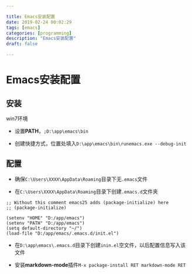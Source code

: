 ```yaml
---

title: Emacs安装配置
date: 2019-02-24 00:02:29
tags: [emacs]
categories: [programming]
description: "Emacs安装配置"
draft: false

---
```


<!--more-->

# Emacs安装配置

## 安装

win7环境

* 设置**PATH**，`;D:\app\emacs\bin`

* 创建快捷方式，位置处填入`D:\app\emacs\bin\runemacs.exe --debug-init`

## 配置

* 确保`C:\Users\XXXX\AppData\Roaming`目录下无`.emacs`文件

* 在`C:\Users\XXXX\AppData\Roaming`目录下创建`.emacs.d`文件夹

```
;; Without this comment emacs25 adds (package-initialize) here
;; (package-initialize)

(setenv "HOME" "D:/app/emacs")
(setenv "PATH" "D:/app/emacs")
(setq default-directory "~/")
(load-file "D:/app/emacs/.emacs.d/init.el")
```

* 在`D:\app\emacs\.emacs.d`目录下创建`inin.el`空文件，以后配置信息写入该文件

* 安装**markdown-mode**插件`M-x package-install RET markdown-mode RET`
